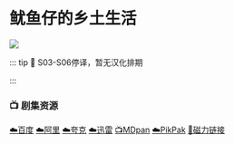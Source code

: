 # 鱿鱼仔的乡土生活
![](/image/鱿鱼仔的乡土生活.webp)

::: tip 
🦑 S03-S06停译，暂无汉化排期

:::

### 📺 剧集资源 <Badge type="warning" text="漫迪MDsub" />

[☁️百度](https://pan.baidu.com/s/1qjSJLvK_I5sz6IHnlJlt4g?pwd=jypy)  [☁️阿里](https://www.aliyundrive.com/s/KUuXXVosDjm)  [☁️夸克](https://pan.quark.cn/s/92e6ae518cc3)  [☁️迅雷](https://pan.xunlei.com/s/VNnhEAUWWBdJ1xlvGfVAShnEA1?pwd=9g3c#)  [📺MDpan](https://pan.mdsub.top/%E9%B1%BF%E9%B1%BC%E4%BB%94%E7%9A%84%E4%B9%A1%E5%9C%9F%E7%94%9F%E6%B4%BB)  [☁️PikPak](https://mypikpak.com/s/VNmWPMgIPp2tU0AMeCpmu5A5o1) [🧲磁力链接](magnet:?xt=urn:btih:15df78f23c358b4503054597c442ebef1e8229a4)